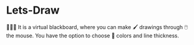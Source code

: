 # Lets-Draw
👨🏼‍🎨 It is a virtual blackboard, where you can make 🖌 drawings through 🖱 the mouse. You have the option to choose 🎨 colors and line thickness.
